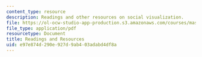 ```yaml
---
content_type: resource
description: Readings and other resources on social visualization.
file: https://ol-ocw-studio-app-production.s3.amazonaws.com/courses/mas-965-social-visualization-fall-2004/e97e874d290e927d9ab403adabd4df8a_readings.pdf
file_type: application/pdf
resourcetype: Document
title: Readings and Resources
uid: e97e874d-290e-927d-9ab4-03adabd4df8a
---
```


